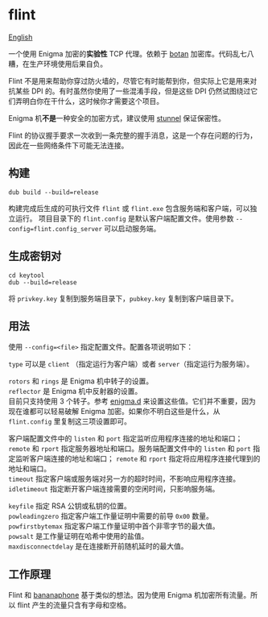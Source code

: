 flint
======
[English](README.md)

一个使用 Enigma 加密的**实验性** TCP 代理。依赖于 [botan](https://github.com/etcimon/botan) 加密库。代码乱七八糟，在生产环境使用后果自负。

Flint 不是用来帮助你穿过防火墙的，尽管它有时能帮到你，但实际上它是用来对抗某些 DPI 的。有时虽然你使用了一些混淆手段，但是这些 DPI 仍然试图绕过它们弄明白你在干什么，这时候你才需要这个项目。

Enigma 机**不是**一种安全的加密方式，建议使用 [stunnel](https://www.stunnel.org/index.html) 保证保密性。

Flint 的协议握手要求一次收到一条完整的握手消息，这是一个存在问题的行为，因此在一些网络条件下可能无法连接。

构建
------
```
dub build --build=release
```
构建完成后生成的可执行文件 `flint` 或 `flint.exe` 包含服务端和客户端，可以独立运行。
项目目录下的 `flint.config` 是默认客户端配置文件。使用参数 `--config=flint.config_server` 可以启动服务端。

生成密钥对
------
```
cd keytool
dub --build=release
```
将 `privkey.key` 复制到服务端目录下，`pubkey.key` 复制到客户端目录下。

用法
------
使用 `--config=<file>` 指定配置文件。配置各项说明如下：

`type` 可以是 `client` （指定运行为客户端）或者 `server`（指定运行为服务端）。

`rotors` 和 `rings` 是 Enigma 机中转子的设置。  
`reflector` 是 Enigma 机中反射器的设置。  
目前只支持使用 3 个转子。参考 [enigma.d](source/enigma.d) 来设置这些值。它们并不重要，因为现在谁都可以轻易破解 Enigma 加密。如果你不明白这些是什么，从 `flint.config` 里复制这三项设置即可。

客户端配置文件中的 `listen` 和 `port` 指定监听应用程序连接的地址和端口； `remote` 和 `rport` 指定服务器地址和端口。服务端配置文件中的 `listen` 和 `port` 指定监听客户端连接的地址和端口； `remote` 和 `rport` 指定将应用程序连接代理到的地址和端口。  
`timeout` 指定客户端或服务端对另一方的超时时间，不影响应用程序连接。  
`idletimeout` 指定断开客户端连接需要的空闲时间，只影响服务端。

`keyfile` 指定 RSA 公钥或私钥的位置。  
`powleadingzero` 指定客户端工作量证明中需要的前导 `0x00` 数量。  
`powfirstbytemax` 指定客户端工作量证明中首个非零字节的最大值。  
`powsalt` 是工作量证明在哈希中使用的盐值。  
`maxdisconnectdelay` 是在连接断开前随机延时的最大值。

工作原理
------
Flint 和 [bananaphone](https://github.com/david415/bananaphone) 基于类似的想法。因为使用 Enigma 机加密所有流量。所以 flint 产生的流量只含有字母和空格。
